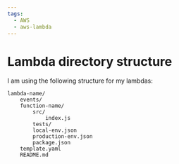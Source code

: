 ```yaml
---
tags:
  - AWS
  - aws-lambda
---
```


# Lambda directory structure

I am using the following structure for my lambdas:

```
lambda-name/
    events/
    function-name/
        src/
            index.js
        tests/
        local-env.json
        production-env.json
        package.json
    template.yaml
    README.md
```
